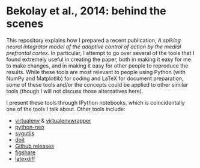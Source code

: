 Bekolay et al., 2014: behind the scenes
=======================================

This repository explains how I prepared
a recent publication,
*A spiking neural integrator model of
the adaptive control of action
by the medial prefrontal cortex*.
In particular, I attempt to go over several
of the tools that I found extremely useful
in creating the paper,
both in making it easy for me to make changes,
and in making it easy for other people
to reproduce the results.
While these tools are most relevant to
people using Python (with NumPy and Matplotlib)
for coding and LaTeX for document preparation,
some of these tools and/or the concepts
could be applied to other similar tools
(though I will not discuss those alternatives here).

I present these tools through IPython notebooks,
which is coincidentally one of the tools I talk about.
Other tools include:

- [virtualenv](http://www.virtualenv.org/en/latest/)
  & [virtualenvwrapper](http://virtualenvwrapper.readthedocs.org/en/latest/)
- [python-neo](http://pythonhosted.org/neo/)
- [svgutils](https://github.com/btel/svg_utils)
- [doit](http://pydoit.org/)
- [Github releases](https://github.com/blog/1547-release-your-software)
- [figshare](http://figshare.com/)
- [latexdiff](https://www.sharelatex.com/blog/2013/02/16/using-latexdiff-for-marking-changes-to-tex-documents.htm)
